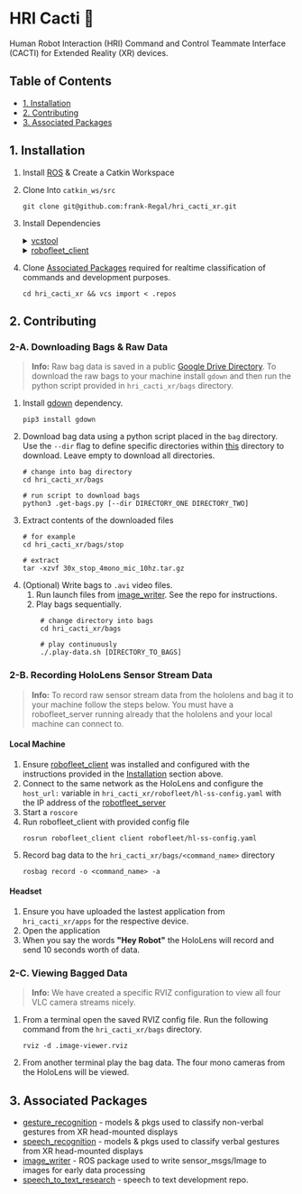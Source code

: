 # HRI Cacti :cactus:
Human Robot Interaction (HRI) Command and Control Teammate Interface (CACTI) for Extended Reality (XR) devices.

## Table of Contents
   * [1. Installation](#1-installation)
   * [2. Contributing](#2-contributing)
   * [3. Associated Packages](#3-associated-packages)


## 1. Installation

1. Install [ROS](https://www.ros.org/) & Create a Catkin Workspace
2. Clone Into `catkin_ws/src`
   ```shell
   git clone git@github.com:frank-Regal/hri_cacti_xr.git
   ```
3. Install Dependencies
    <details>
    <summary><a href="https://github.com/dirk-thomas/vcstool">vcstool</a></summary>
    <br>
       
    ```shell
    sudo apt install python3-vcstool
    ```
    </details>
    <details>
    <summary><a href="https://github.com/UTNuclearRobotics/robofleet_client/tree/iron-devel">robofleet_client</a></summary>
    <br>
    a. Change to src directory
       
    ```shell
    cd catkin_ws/src
    ```

    b. Clone robofleet_client recursively
    ```shell
    git clone --recursive git@github.com:UTNuclearRobotics/robofleet_client.git
    ```
    c. Build & source your catkin workspace

    ```shell
    caktin build robofleet_client
    ```
    ```shell
    source devel/setup.bash
    ```

    d. Use the bash script in this repo to create required robofleet message types.
    ```shell
    cd hri_cacti_xr/robofleet/ && ./build_rf_pkgs.sh
    ```
    
    e. Build & source your catkin workspace
    ```shell
    caktin build
    ```
    ```shell
    source devel/setup.bash
    ```
    </details>

4. Clone [Associated Packages](#associatedpackages) required for realtime classification of commands and development purposes.
   ```shell
   cd hri_cacti_xr && vcs import < .repos
   ```


## 2. Contributing
### 2-A. Downloading Bags & Raw Data
> **Info:** Raw bag data is saved in a public [Google Drive Directory](https://drive.google.com/drive/folders/1F_q5MIJcItS98ip6DdXzI2j1rtw0_qrB?usp=sharing). To download the raw bags to your machine install ```gdown``` and then run the python script provided in ```hri_cacti_xr/bags``` directory.
1. Install [gdown](https://pypi.org/project/gdown/) dependency.
   ```shell
   pip3 install gdown
   ```
2. Download bag data using a python script placed in the ```bag``` directory. Use the ```--dir``` flag to define specific directories within [this](https://drive.google.com/drive/folders/1F_q5MIJcItS98ip6DdXzI2j1rtw0_qrB?usp=sharing) directory to download. Leave empty to download all directories.
   ```shell
   # change into bag directory
   cd hri_cacti_xr/bags

   # run script to download bags
   python3 .get-bags.py [--dir DIRECTORY_ONE DIRECTORY_TWO]
   ```
3. Extract contents of the downloaded files
   ```shell
   # for example
   cd hri_cacti_xr/bags/stop

   # extract
   tar -xzvf 30x_stop_4mono_mic_10hz.tar.gz
   ``` 
4. (Optional) Write bags to ```.avi``` video files.
   1. Run launch files from [image_writer](https://github.com/frank-Regal/image_writer). See the repo for instructions.
   2. Play bags sequentially.
      ```shell
       # change directory into bags
       cd hri_cacti_xr/bags

       # play continuously
       ./.play-data.sh [DIRECTORY_TO_BAGS]
       ```

### 2-B. Recording HoloLens Sensor Stream Data
> **Info:** To record raw sensor stream data from the hololens and bag it to your machine follow the steps below. You must have a robofleet_server running already that the hololens and your local machine can connect to.

#### Local Machine
1. Ensure [robofleet_client](https://github.com/UTNuclearRobotics/robofleet_client/tree/iron-devel) was installed and configured with the instructions provided in the [Installation](#1-installation) section above.
2. Connect to the same network as the HoloLens and configure the `host_url:` variable in `hri_cacti_xr/robofleet/hl-ss-config.yaml` with the IP address of the [robotfleet_server](https://github.com/ut-amrl/robofleet_server/tree/master)
3. Start a `roscore`
4. Run robofleet_client with provided config file
   ```shell
   rosrun robofleet_client client robofleet/hl-ss-config.yaml
   ```
5. Record bag data to the `hri_cacti_xr/bags/<command_name>` directory
   ```shell
   rosbag record -o <command_name> -a
   ```
#### Headset
1. Ensure you have uploaded the lastest application from `hri_cacti_xr/apps` for the respective device.
2. Open the application
3. When you say the words **"Hey Robot"** the HoloLens will record and send 10 seconds worth of data.

### 2-C. Viewing Bagged Data
> **Info:** We have created a specific RVIZ configuration to view all four VLC camera streams nicely.
1. From a terminal open the saved RVIZ config file. Run the following command from the ```hri_cacti_xr/bags``` directory.
   ```shell
   rviz -d .image-viewer.rviz
   ```
2. From another terminal play the bag data. The four mono cameras from the HoloLens will be viewed.
   
## 3. Associated Packages
- [gesture_recognition](https://github.com/frank-Regal/gesture_recognition) - models & pkgs used to classify non-verbal gestures from XR head-mounted displays
- [speech_recognition](https://github.com/frank-Regal/speech_recognition) - models & pkgs used to classify verbal gestures from XR head-mounted displays
- [image_writer](https://github.com/frank-Regal/image_writer) - ROS package used to write sensor_msgs/Image to images for early data processing
- [speech_to_text_research](https://github.com/frank-Regal/speech_to_text_research) - speech to text development repo.
